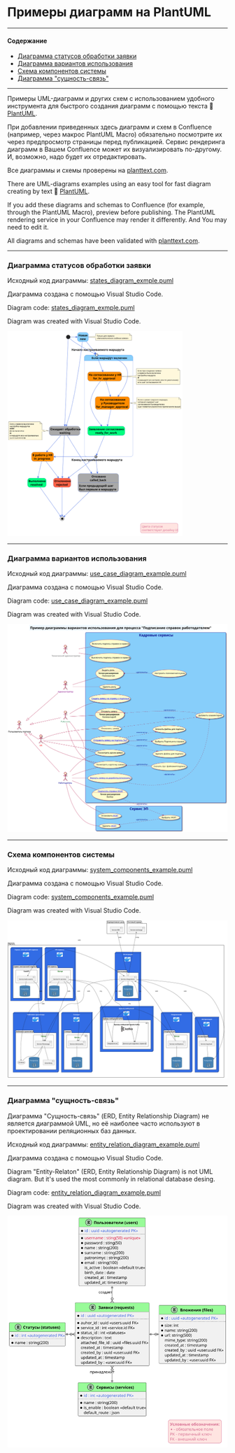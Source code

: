 # Примеры диаграмм на PlantUML
---
#### Содержание
- [Диаграмма статусов обработки заявки](#statuses)
- [Диаграмма вариантов использования](#usecases)
- [Схема компонентов системы](#system_components)
- [Диаграмма "сущность-связь"](#entity_relasionship)
---

Примеры UML-диаграмм и других схем с использованием удобного инструмента для быстрого создания диаграмм с помощью текста 🌱 [PlantUML](https://plantuml.com/ru/).

При добавлении приведенных здесь диаграмм и схем в Confluence (например, через макрос PlantUML Macro) обязательно посмотрите их через предпросмотр страницы перед публикацией. Сервис рендеринга диаграмм в Вашем Confluence может их визуализировать по-другому. И, возможно, надо будет их отредактировать.

Все диаграммы и схемы проверены на [planttext.com](https://www.planttext.com/).

There are UML-diagrams examples using an easy tool for fast diagram creating by text 🌱 [PlantUML](https://plantuml.com/).

If you add these diagrams and schemas to Confluence (for example, through the PlantUML Macro), preview before publishing. The PlantUML rendering service in your Confluence may render it differently. And You may need to edit it.

All diagrams and schemas have been validated with [planttext.com](https://www.planttext.com/).

---
### <a name="statuses">Диаграмма статусов обработки заявки</a>
Исходный код диаграммы: [states_diagram_exmple.puml](https://github.com/okunev-e/plantuml_examples/blob/main/states_diagram_exmple.puml)

Диаграмма создана с помощью Visual Studio Code.

Diagram code: [states_diagram_exmple.puml](https://github.com/okunev-e/plantuml_examples/blob/main/states_diagram_exmple.puml)

Diagram was created with Visual Studio Code.

<img src="https://github.com/okunev-e/plantuml_examples/blob/main/request_statuses_example.svg" width="400"/>

---
### <a name="usecases">Диаграмма вариантов использования</a>
Исходный код диаграммы: [use_case_diagram_example.puml](https://github.com/okunev-e/plantuml_examples/blob/main/use_case_diagram_example.puml)

Диаграмма создана с помощью Visual Studio Code.

Diagram code: [use_case_diagram_example.puml](https://github.com/okunev-e/plantuml_examples/blob/main/use_case_diagram_example.puml)

Diagram was created with Visual Studio Code.

<img src="https://github.com/okunev-e/plantuml_examples/blob/main/certificate_signing_example.svg" width="600"/>

---
### <a name="system_components">Схема компонентов системы</a>
Исходный код диаграммы: [system_components_example.puml](https://github.com/okunev-e/plantuml_examples/blob/main/system_components_example.puml)

Диаграмма создана с помощью Visual Studio Code.

Diagram code: [system_components_example.puml](https://github.com/okunev-e/plantuml_examples/blob/main/system_components_example.puml)

Diagram was created with Visual Studio Code.

<img src="https://github.com/okunev-e/plantuml_examples/blob/main/system_components_example.svg" width="600"/>

---
### <a name="entity_relasionship">Диаграмма "сущность-связь"</a>
Диаграмма "Сущность-связь" (ERD, Entity Relationship Diagram) не является диаграммой UML, но её наиболее часто используют в проектировании реляционных баз данных.

Исходный код диаграммы: [entity_relation_diagram_example.puml](https://github.com/okunev-e/plantuml_examples/blob/main/entity_relation_diagram_example.puml)

Диаграмма создана с помощью Visual Studio Code.

Diagram "Entity-Relaton" (ERD, Entity Relationship Diagram) is not UML diagram. But it's used the most commonly in relational database desing.

Diagram code: [entity_relation_diagram_example.puml](https://github.com/okunev-e/plantuml_examples/blob/main/entity_relation_diagram_example.puml)

Diagram was created with Visual Studio Code.

<img src="https://raw.githubusercontent.com/okunev-e/plantuml_examples/main/user_requests_erd_example.svg" width="600"/>
